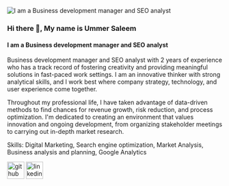 ![I am a Business development manager and SEO analyst](https://media.licdn.com/dms/image/D5616AQGTfZceSVfe_g/profile-displaybackgroundimage-shrink_350_1400/0/1708538408843?e=1715212800&v=beta&t=XK8DMdXYjSQMd5jA5fKrLS1fQJv9q2DhCNVCquO2VqY)

### Hi there 👋, My name is Ummer Saleem
#### I am a Business development manager and SEO analyst

Business development manager and SEO analyst with 2 years of experience who has a track record of fostering creativity and providing meaningful solutions in fast-paced work settings. I am an innovative thinker with strong analytical skills, and I work best where company strategy, technology, and user experience come together.

Throughout my professional life, I have taken advantage of data-driven methods to find chances for revenue growth, risk reduction, and process optimization. I'm dedicated to creating an environment that values innovation and ongoing development, from organizing stakeholder meetings to carrying out in-depth market research.


Skills: Digital Marketing, Search engine optimization, Market Analysis, Business analysis and planning, Google Analytics


[<img src='https://cdn.jsdelivr.net/npm/simple-icons@3.0.1/icons/github.svg' alt='github' height='40'>](https://github.com/ummersaleem )  [<img src='https://cdn.jsdelivr.net/npm/simple-icons@3.0.1/icons/linkedin.svg' alt='linkedin' height='40'>](https://www.linkedin.com/in/ummer-saleem/)  
